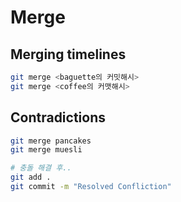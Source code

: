 # Merge

## Merging timelines
```bash
git merge <baguette의 커밋해시>
git merge <coffee의 커맷해시>
```

## Contradictions
```bash
git merge pancakes
git merge muesli

# 충돌 해결 후..
git add .
git commit -m "Resolved Confliction"
```
